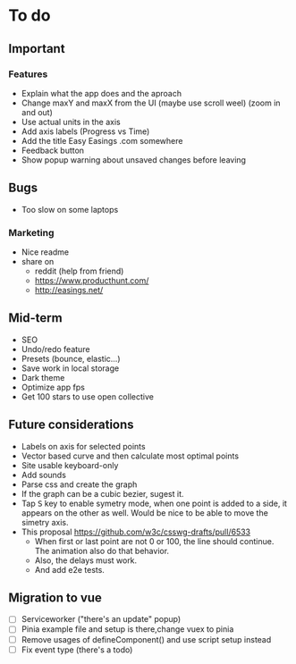 # To do

## Important

### Features

- Explain what the app does and the aproach
- Change maxY and maxX from the UI (maybe use scroll weel) (zoom in and out)
- Use actual units in the axis
- Add axis labels (Progress vs Time)
- Add the title Easy Easings .com somewhere
- Feedback button
- Show popup warning about unsaved changes before leaving

## Bugs

- Too slow on some laptops

### Marketing

- Nice readme
- share on
  - reddit (help from friend)
  - <https://www.producthunt.com/>
  - <http://easings.net/>

## Mid-term

- SEO
- Undo/redo feature
- Presets (bounce, elastic...)
- Save work in local storage
- Dark theme
- Optimize app fps
- Get 100 stars to use open collective

## Future considerations

- Labels on axis for selected points
- Vector based curve and then calculate most optimal points
- Site usable keyboard-only
- Add sounds
- Parse css and create the graph
- If the graph can be a cubic bezier, sugest it.
- Tap <kbd>S</kbd> key to enable symetry mode, when one point is added to a side, it appears on the other as well. Would be nice to be able to move the simetry axis.
- This proposal <https://github.com/w3c/csswg-drafts/pull/6533>
  - When first or last point are not 0 or 100, the line should continue. The animation also do that behavior.
  - Also, the delays must work.
  - And add e2e tests.

## Migration to vue

- [ ] Serviceworker ("there's an update" popup)
- [ ] Pinia example file and setup is there,change vuex to pinia
- [ ] Remove usages of defineComponent() and use script setup instead
- [ ] Fix event type (there's a todo)
